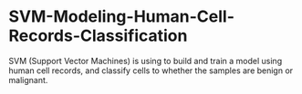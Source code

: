 # SVM-Modeling-Human-Cell-Records-Classification
SVM (Support Vector Machines) is using to build and train a model using human cell records, and classify cells to whether the samples are benign or malignant.
![]()
